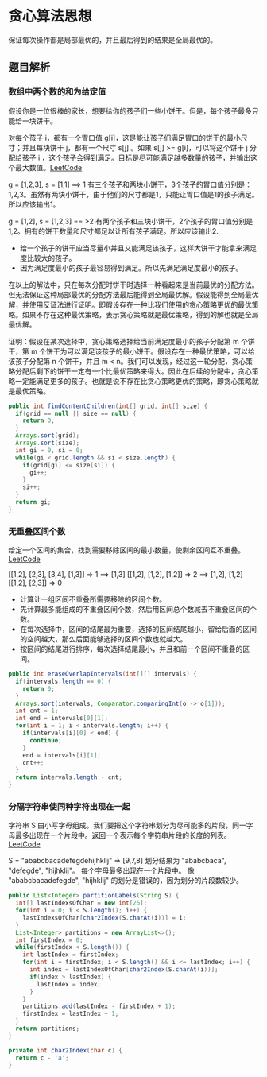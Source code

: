 # 贪心算法思想

保证每次操作都是局部最优的，并且最后得到的结果是全局最优的。

## 题目解析

### 数组中两个数的和为给定值

假设你是一位很棒的家长，想要给你的孩子们一些小饼干。但是，每个孩子最多只能给一块饼干。

对每个孩子 i，都有一个胃口值 g[i]，这是能让孩子们满足胃口的饼干的最小尺寸；并且每块饼干 j，都有一个尺寸 s[j] 。如果 s[j] >= g[i]，可以将这个饼干 j 分配给孩子 i ，这个孩子会得到满足。目标是尽可能满足越多数量的孩子，并输出这个最大数值。[LeetCode](https://leetcode-cn.com/problems/assign-cookies/description/)

g = [1,2,3], s = [1,1]  ==> 1
有三个孩子和两块小饼干，3个孩子的胃口值分别是：1,2,3。虽然有两块小饼干，由于他们的尺寸都是1，只能让胃口值是1的孩子满足。所以应该输出1。

g = [1,2], s = [1,2,3]  == >2
有两个孩子和三块小饼干，2个孩子的胃口值分别是1,2。拥有的饼干数量和尺寸都足以让所有孩子满足。所以应该输出2.

+ 给一个孩子的饼干应当尽量小并且又能满足该孩子，这样大饼干才能拿来满足度比较大的孩子。
+ 因为满足度最小的孩子最容易得到满足。所以先满足满足度最小的孩子。

在以上的解法中，只在每次分配时饼干时选择一种看起来是当前最优的分配方法。但无法保证这种局部最优的分配方法最后能得到全局最优解。假设能得到全局最优解，并使用反证法进行证明。即假设存在一种比我们使用的贪心策略更优的最优策略。如果不存在这种最优策略，表示贪心策略就是最优策略，得到的解也就是全局最优解。

证明：假设在某次选择中，贪心策略选择给当前满足度最小的孩子分配第 m 个饼干，第 m 个饼干为可以满足该孩子的最小饼干。假设存在一种最优策略，可以给该孩子分配第 n 个饼干，并且 m < n。我们可以发现，经过这一轮分配，贪心策略分配后剩下的饼干一定有一个比最优策略来得大。因此在后续的分配中，贪心策略一定能满足更多的孩子。也就是说不存在比贪心策略更优的策略，即贪心策略就是最优策略。

```java
public int findContentChildren(int[] grid, int[] size) {
  if(grid == null || size == null) {
    return 0;
  }
  Arrays.sort(grid);
  Arrays.sort(size);
  int gi = 0, si = 0;
  while(gi < grid.length && si < size.length) {
    if(grid[gi] <= size[si]) {
      gi++;
    }
    si++;
  }
  return gi;
}
```

### 无重叠区间个数

给定一个区间的集合，找到需要移除区间的最小数量，使剩余区间互不重叠。[LeetCode](https://leetcode-cn.com/problems/non-overlapping-intervals/description/)

[[1,2], [2,3], [3,4], [1,3]] => 1 ==> [1,3]
[[1,2], [1,2], [1,2]] => 2 ==> [1,2], [1,2]
[[1,2], [2,3]] => 0

+ 计算让一组区间不重叠所需要移除的区间个数。
+ 先计算最多能组成的不重叠区间个数，然后用区间总个数减去不重叠区间的个数。
+ 在每次选择中，区间的结尾最为重要，选择的区间结尾越小，留给后面的区间的空间越大，那么后面能够选择的区间个数也就越大。
+ 按区间的结尾进行排序，每次选择结尾最小，并且和前一个区间不重叠的区间。

```java
public int eraseOverlapIntervals(int[][] intervals) {
  if(intervals.length == 0) {
    return 0;
  }
  Arrays.sort(intervals, Comparator.comparingInt(o -> o[1]));
  int cnt = 1;
  int end = intervals[0][1];
  for(int i = 1; i < intervals.length; i++) {
    if(intervals[i][0] < end) {
      continue;
    }
    end = intervals[i][1];
    cnt++;
  }
  return intervals.length - cnt;
}
```

### 分隔字符串使同种字符出现在一起

字符串 S 由小写字母组成。我们要把这个字符串划分为尽可能多的片段，同一字母最多出现在一个片段中。返回一个表示每个字符串片段的长度的列表。[LeetCode](https://leetcode-cn.com/problems/partition-labels/description/)

S = "ababcbacadefegdehijhklij" => [9,7,8]
划分结果为 "ababcbaca", "defegde", "hijhklij"。
每个字母最多出现在一个片段中。
像 "ababcbacadefegde", "hijhklij" 的划分是错误的，因为划分的片段数较少。

```java
public List<Integer> partitionLabels(String S) {
  int[] lastIndexsOfChar = new int[26];
  for(int i = 0; i < S.length(); i++) {
    lastIndexsOfChar[char2Index(S.charAt(i))] = i;
  }
  List<Integer> partitions = new ArrayList<>();
  int firstIndex = 0;
  while(firstIndex < S.length()) {
    int lastIndex = firstIndex;
    for(int i = firstIndex; i < S.length() && i <= lastIndex; i++) {
      int index = lastIndexOfChar[char2Index(S.charAt(i))];
      if(index > lastIndex) {
        lastIndex = index;
      }
    }
    partitions.add(lastIndex - firstIndex + 1);
    firstIndex = lastIndex + 1;
  }
  return partitions;
}

private int char2Index(char c) {
  return c - 'a';
}
```